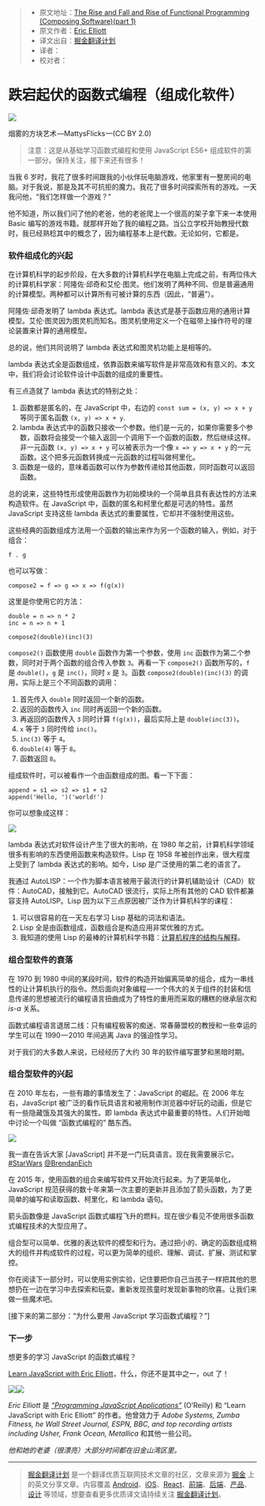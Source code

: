 > * 原文地址：[The Rise and Fall and Rise of Functional Programming (Composing Software)(part 1)](https://medium.com/javascript-scene/the-rise-and-fall-and-rise-of-functional-programming-composable-software-c2d91b424c8c)
> * 原文作者：[Eric Elliott](https://medium.com/@_ericelliott?source=post_header_lockup)
> * 译文出自：[掘金翻译计划](https://github.com/xitu/gold-miner)
> * 译者：
> * 校对者：

# 跌宕起伏的函数式编程（组成化软件）

<img class="progressiveMedia-noscript js-progressiveMedia-inner" src="https://cdn-images-1.medium.com/max/800/1*uVpU7iruzXafhU2VLeH4lw.jpeg">

烟雾的方块艺术 —MattysFlicks —(CC BY 2.0)

> 注意：这是从基础学习函数式编程和使用 JavaScript ES6+ 组成软件的第一部分。保持关注，接下来还有很多！

当我 6 岁时，我花了很多时间跟我的小伙伴玩电脑游戏，他家里有一整房间的电脑。对于我说，那是及其不可抗拒的魔力。我花了很多时间探索所有的游戏。一天我问他，“我们怎样做一个游戏？”

他不知道，所以我们问了他的老爸，他的老爸爬上一个很高的架子拿下来一本使用 Basic 编写的游戏书籍。就那样开始了我的编程之路。当公立学校开始教授代数时，我已经熟稔其中的概念了，因为编程基本上是代数。无论如何，它都是。

### 软件组成化的兴起

在计算机科学的起步阶段，在大多数的计算机科学在电脑上完成之前，有两位伟大的计算机科学家：阿隆佐·邱奇和艾伦·图灵。他们发明了两种不同、但是普遍通用的计算模型。两种都可以计算所有可被计算的东西（因此，“普遍”）。

阿隆佐·邱奇发明了 lambda 表达式。lambda 表达式是基于函数应用的通用计算模型。艾伦·图灵因为图灵机而知名。图灵机使用定义一个在磁带上操作符号的理论装置来计算的通用模型。

总的说，他们共同说明了 lambda 表达式和图灵机功能上是相等的。

lambda 表达式全是函数组成，依靠函数来编写软件是非常高效和有意义的。本文中，我们将会讨论软件设计中函数的组成的重要性。

有三点造就了 lambda 表达式的特别之处：

1. 函数都是匿名的，在 JavaScript 中，右边的 `const sum = (x, y) => x + y` 等同于匿名函数 `(x, y) => x + y`.
2. lambda 表达式中的函数只接收一个参数。他们是一元的，如果你需要多个参数，函数将会接受一个输入返回一个调用下一个函数的函数，然后继续这样。非一元函数 `(x, y) => x + y` 可以被表示为一个像 `x => y => x + y` 的一元函数。这个把多元函数转换成一元函数的过程叫做柯里化。
3. 函数是一级的，意味着函数可以作为参数传递给其他函数，同时函数可以返回函数。

总的说来，这些特性形成使用函数作为初始模块的一个简单且具有表达性的方法来构造软件。在 JavaScript 中，函数的匿名和柯里化都是可选的特性。虽然 JavaScript 支持这些 lambda 表达式的重要属性，它却并不强制使用这些。

这些经典的函数组成方法用一个函数的输出来作为另一个函数的输入，例如，对于组合：

	f . g
	
也可以写做：

	compose2 = f => g => x => f(g(x))
	
这里是你使用它的方法：
	
	double = n => n * 2
	inc = n => n + 1
	
	compose2(double)(inc)(3)

`compose2()` 函数使用 `double` 函数作为第一个参数，使用 `inc` 函数作为第二个参数，同时对于两个函数的组合传入参数 `3`。再看一下 `compose2()` 函数所写的，`f` 是 `double()`，`g` 是 `inc()`，同时 `x` 是 `3`。函数 `compose2(double)(inc)(3)` 的调用，实际上是三个不同函数的调用：

1. 首先传入 `double` 同时返回一个新的函数。
2. 返回的函数传入 `inc` 同时再返回一个新的函数。
3. 再返回的函数传入 `3` 同时计算 `f(g(x))`，最后实际上是 `double(inc(3))`。
4. `x` 等于 `3` 同时传给 `inc()`。
5. `inc(3)` 等于 `4`。
6. `double(4)` 等于 `8`。
7. 函数返回 `8`。

组成软件时，可以被看作一个由函数组成的图。看一下下面：
	
	append = s1 => s2 => s1 + s2
	append('Hello, ')('world!')

你可以想象成这样：

<img class="progressiveMedia-noscript js-progressiveMedia-inner" src="https://cdn-images-1.medium.com/max/800/1*LSXnRbKzQ4yhq1fjZjvq6Q.png">

lambda 表达式对软件设计产生了很大的影响，在 1980 年之前，计算机科学领域很多有影响的东西使用函数来构造软件。Lisp 在 1958 年被创作出来，很大程度上受到了 lambda 表达式的影响。如今，Lisp 是广泛使用的第二老的语言了。

我通过 AutoLISP：一个作为脚本语言被用于最流行的计算机辅助设计（CAD）软件：AutoCAD，接触到它。AutoCAD 很流行，实际上所有其他的 CAD 软件都兼容支持 AutoLISP。Lisp 因为以下三点原因被广泛作为计算机科学的课程：

1. 可以很容易的在一天左右学习 Lisp 基础的词法和语法。
2. Lisp 全是由函数组成，函数组合是构造应用非常优雅的方式。
3. 我知道的使用 Lisp 的最棒的计算机科学书籍：[计算机程序的结构与解释](https://www.amazon.com/Structure-Interpretation-Computer-Programs-Engineering/dp/0262510871/ref=as_li_ss_tl?ie=UTF8&amp;linkCode=ll1&amp;tag=eejs-20&amp;linkId=4896ed63eee8657b6379c2acd99dd3f3)。

### 组合型软件的衰落

在 1970 到 1980 中间的某段时间，软件的构造开始偏离简单的组合，成为一串线性的让计算机执行的指令。然后面向对象编程 — 一个伟大的关于组件的封装和信息传递的思想被流行的编程语言扭曲成为了特性的重用而采取的糟糕的继承层次和 *is-a* 关系。

函数式编程语言退居二线：只有编程极客的痴迷、常春藤盟校的教授和一些幸运的学生可以在 1990 — 2010 年间逃离 Java 的强迫性学习。

对于我们的大多数人来说，已经经历了大约 30 年的软件编写噩梦和黑暗时期。

### 组合型软件的兴起

在 2010 年左右，一些有趣的事情发生了：JavaScript 的崛起。在 2006 年左右，JavaScript 被广泛的看作玩具语言和被用制作浏览器中好玩的动画，但是它有一些隐藏饿及其强大的属性。即 lambda 表达式中最重要的特性。人们开始暗中讨论一个叫做 “函数式编程的” 酷东西。

[![](https://i.embed.ly/1/display/resize?url=https%3A%2F%2Fpbs.twimg.com%2Fprofile_images%2F3722564505%2Fb8030b8f3990875e8f38ed877fdf8d25_bigger.png&key=4fce0568f2ce49e8b54624ef71a8a5bd&width=40)](https://video.twimg.com/tweet_video/CmectVVVUAAsvpo.mp4)


我一直在告诉大家 [JavaScript] 并不是一门玩具语言。现在我需要展示它。[#StarWars](https://twitter.com/hashtag/StarWars?src=hash) [@BrendanEich](https://twitter.com/BrendanEich)

在 2015 年，使用函数的组合来编写软件又开始流行起来。为了更简单化，JavaScript 规范获得的数十年来第一次主要的更新并且添加了箭头函数，为了更简单的编写和读取函数、柯里化，和 lambda 语句。

箭头函数像是 JavaScript 函数式编程飞升的燃料。现在很少看见不使用很多函数式编程技术的大型应用了。

组合型可以简单、优雅的表达软件的模型和行为。通过把小的、确定的函数组成稍大的组件并构成软件的过程，可以更为简单的组织、理解、调试、扩展、测试和掌控。

你在阅读下一部分时，可以使用实例实验，记住要把你自己当孩子一样把其他的思想扔在一边在学习中去探索和玩耍。重新发现孩童时发现新事物的欣喜。让我们来做一些魔术吧。

[接下来的第二部分：“为什么要用 JavaScript 学习函数式编程？”]

### 下一步

想更多的学习 JavaScript 的函数式编程？

[Learn JavaScript with Eric Elliott](http://ericelliottjs.com/product/lifetime-access-pass/)，什么，你还不是其中之一，out 了！

[![](https://cdn-images-1.medium.com/freeze/max/30/1*3njisYUeHOdyLCGZ8czt_w.jpeg?q=20)![](https://cdn-images-1.medium.com/max/800/1*3njisYUeHOdyLCGZ8czt_w.jpeg)](https://ericelliottjs.com/product/lifetime-access-pass/)


*Eric Elliott* 是 [*“Programming JavaScript Applications”*](http://pjabook.com) (O’Reilly) 和 “Learn JavaScript with Eric Elliott” 的作者。他曾效力于 *Adobe Systems, Zumba Fitness, he Wall Street Journal, ESPN, BBC, and top recording artists including Usher, Frank Ocean, Metallica* 和其他一些公司。

*他和她的老婆（很漂亮）大部分时间都在旧金山湾区里。*


---

> [掘金翻译计划](https://github.com/xitu/gold-miner) 是一个翻译优质互联网技术文章的社区，文章来源为 [掘金](https://juejin.im) 上的英文分享文章。内容覆盖 [Android](https://github.com/xitu/gold-miner#android)、[iOS](https://github.com/xitu/gold-miner#ios)、[React](https://github.com/xitu/gold-miner#react)、[前端](https://github.com/xitu/gold-miner#前端)、[后端](https://github.com/xitu/gold-miner#后端)、[产品](https://github.com/xitu/gold-miner#产品)、[设计](https://github.com/xitu/gold-miner#设计) 等领域，想要查看更多优质译文请持续关注 [掘金翻译计划](https://github.com/xitu/gold-miner)。

